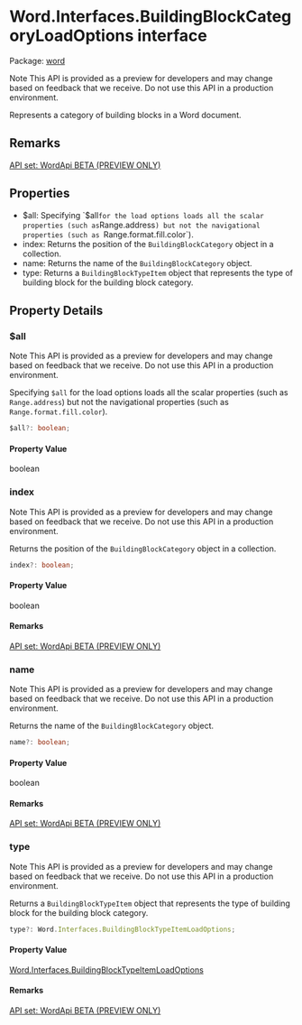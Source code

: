 # Word.Interfaces.BuildingBlockCategoryLoadOptions interface

Package: [word](/en-us/javascript/api/word)

Note
This API is provided as a preview for developers and may change based on feedback that we receive. Do not use this API in a production environment.

Represents a category of building blocks in a Word document.

## Remarks
[API set: WordApi BETA (PREVIEW ONLY)](/en-us/javascript/api/requirement-sets/word/word-api-requirement-sets)

## Properties
- $all: Specifying `$all` for the load options loads all the scalar properties (such as `Range.address`) but not the navigational properties (such as `Range.format.fill.color`).
- index: Returns the position of the `BuildingBlockCategory` object in a collection.
- name: Returns the name of the `BuildingBlockCategory` object.
- type: Returns a `BuildingBlockTypeItem` object that represents the type of building block for the building block category.

## Property Details

### $all
Note
This API is provided as a preview for developers and may change based on feedback that we receive. Do not use this API in a production environment.

Specifying `$all` for the load options loads all the scalar properties (such as `Range.address`) but not the navigational properties (such as `Range.format.fill.color`).

```typescript
$all?: boolean;
```

#### Property Value
boolean

### index
Note
This API is provided as a preview for developers and may change based on feedback that we receive. Do not use this API in a production environment.

Returns the position of the `BuildingBlockCategory` object in a collection.

```typescript
index?: boolean;
```

#### Property Value
boolean

#### Remarks
[API set: WordApi BETA (PREVIEW ONLY)](/en-us/javascript/api/requirement-sets/word/word-api-requirement-sets)

### name
Note
This API is provided as a preview for developers and may change based on feedback that we receive. Do not use this API in a production environment.

Returns the name of the `BuildingBlockCategory` object.

```typescript
name?: boolean;
```

#### Property Value
boolean

#### Remarks
[API set: WordApi BETA (PREVIEW ONLY)](/en-us/javascript/api/requirement-sets/word/word-api-requirement-sets)

### type
Note
This API is provided as a preview for developers and may change based on feedback that we receive. Do not use this API in a production environment.

Returns a `BuildingBlockTypeItem` object that represents the type of building block for the building block category.

```typescript
type?: Word.Interfaces.BuildingBlockTypeItemLoadOptions;
```

#### Property Value
[Word.Interfaces.BuildingBlockTypeItemLoadOptions](/en-us/javascript/api/word/word.interfaces.buildingblocktypeitemloadoptions)

#### Remarks
[API set: WordApi BETA (PREVIEW ONLY)](/en-us/javascript/api/requirement-sets/word/word-api-requirement-sets)
